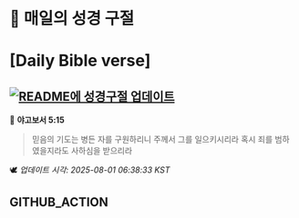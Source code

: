# 🙏 매일의 성경 구절
# [Daily Bible verse]
## [![README에 성경구절 업데이트](https://github.com/DONGSUKA/first_test/actions/workflows/update-readme-bible.yml/badge.svg)](https://github.com/DONGSUKA/first_test/actions/workflows/update-readme-bible.yml)
<!-- START_BIBLE_VERSE -->
📖 **야고보서 5:15**
> 믿음의 기도는 병든 자를 구원하리니 주께서 그를 일으키시리라 혹시 죄를 범하였을지라도 사하심을 받으리라

🕊️ _업데이트 시각: 2025-08-01 06:38:33 KST_
  <!-- END_BIBLE_VERSE -->
## GITHUB_ACTION
